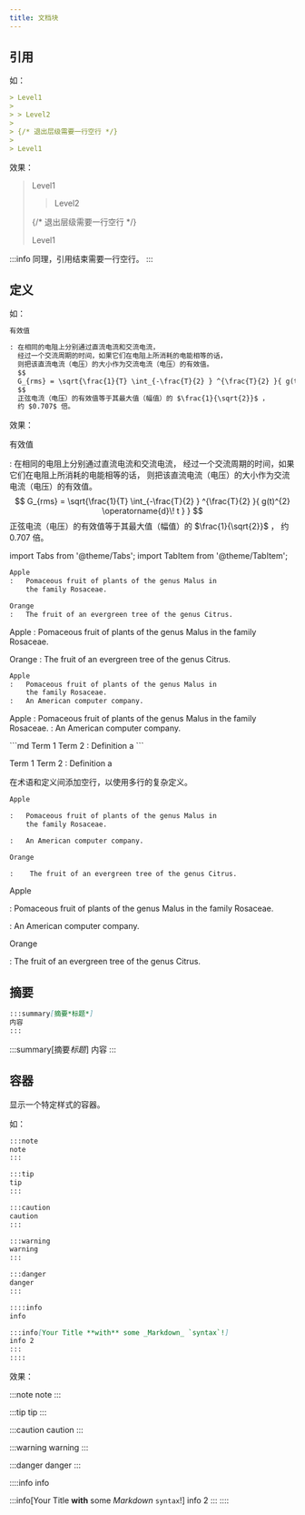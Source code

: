 ```yaml
---
title: 文档块
---
```


## 引用

如：

```md quote
> Level1
>
> > Level2
>
> {/* 退出层级需要一行空行 */}
>
> Level1
```

效果：

> Level1
>
> > Level2
>
> {/* 退出层级需要一行空行 */}
>
> Level1

:::info
同理，引用结束需要一行空行。
:::

## 定义

如：

```md
有效值

: 在相同的电阻上分别通过直流电流和交流电流，
  经过一个交流周期的时间，如果它们在电阻上所消耗的电能相等的话，
  则把该直流电流（电压）的大小作为交流电流（电压）的有效值。
  $$
  G_{rms} = \sqrt{\frac{1}{T} \int_{-\frac{T}{2} } ^{\frac{T}{2} }{ g(t)^{2} \operatorname{d}\! t } }
  $$
  正弦电流（电压）的有效值等于其最大值（幅值）的 $\frac{1}{\sqrt{2}}$ ，
  约 $0.707$ 倍。
```

效果：

有效值

: 在相同的电阻上分别通过直流电流和交流电流，
  经过一个交流周期的时间，如果它们在电阻上所消耗的电能相等的话，
  则把该直流电流（电压）的大小作为交流电流（电压）的有效值。
  $$
  G_{rms} = \sqrt{\frac{1}{T} \int_{-\frac{T}{2} } ^{\frac{T}{2} }{ g(t)^{2} \operatorname{d}\! t } }
  $$
  正弦电流（电压）的有效值等于其最大值（幅值）的 $\frac{1}{\sqrt{2}}$ ，
  约 $0.707$ 倍。


import Tabs from '@theme/Tabs';
import TabItem from '@theme/TabItem';

<Tabs>
<TabItem value="多个定义" label="多个定义">

```md
Apple
:   Pomaceous fruit of plants of the genus Malus in 
    the family Rosaceae.

Orange
:   The fruit of an evergreen tree of the genus Citrus.
```

Apple
:   Pomaceous fruit of plants of the genus Malus in 
    the family Rosaceae.

Orange
:   The fruit of an evergreen tree of the genus Citrus.

</TabItem>
<TabItem value="多条义项" label="多条义项">

```md
Apple
:   Pomaceous fruit of plants of the genus Malus in 
    the family Rosaceae.
:   An American computer company.
```

Apple
:   Pomaceous fruit of plants of the genus Malus in 
    the family Rosaceae.
:   An American computer company.


</TabItem>
<TabItem value="多个术语" label="多个术语">
```md
Term 1
Term 2
:   Definition a
```

Term 1
Term 2
:   Definition a
</TabItem>
<TabItem value="复杂定义" label="复杂定义">

在术语和定义间添加空行，以使用多行的复杂定义。

```md
Apple

:   Pomaceous fruit of plants of the genus Malus in 
    the family Rosaceae.

:   An American computer company.

Orange

:    The fruit of an evergreen tree of the genus Citrus.
```

Apple

:   Pomaceous fruit of plants of the genus Malus in 
    the family Rosaceae.

:   An American computer company.

Orange

:    The fruit of an evergreen tree of the genus Citrus.
</TabItem>
</Tabs>

## 摘要

```md
:::summary[摘要*标题*]
内容
:::
```

:::summary[摘要*标题*]
内容
:::

## 容器

显示一个特定样式的容器。

如：

```md pullquote
:::note
note
:::

:::tip
tip
:::

:::caution
caution
:::

:::warning
warning
:::

:::danger
danger
:::

::::info
info

:::info[Your Title **with** some _Markdown_ `syntax`!]
info 2
:::
::::
```

效果：

:::note
note
:::

:::tip
tip
:::

:::caution
caution
:::

:::warning
warning
:::

:::danger
danger
:::

::::info
info

:::info[Your Title **with** some _Markdown_ `syntax`!]
info 2
:::
::::
